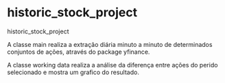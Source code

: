 # historic_stock_project
historic_stock_project

A classe main realiza a extração diária minuto a minuto de determinados conjuntos de ações, através do package yfinance.

A classe working data realiza a análise da diferença entre ações do perido selecionado e mostra um grafico do resultado.
